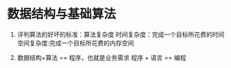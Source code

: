 # 数据结构与基础算法
1. 评判算法的好坏的标准：算法复杂度
时间复杂度：完成一个目标所花费的时间
空间复杂度:完成一个目标所花费的内存空间

2. 数据结构+算法 == 程序，也就是业务需求
   程序 + 语言 == 编程